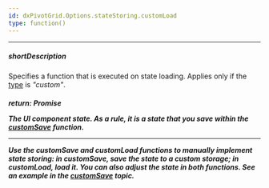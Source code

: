 ```yaml
---
id: dxPivotGrid.Options.stateStoring.customLoad
type: function()
---
```

---
##### shortDescription
Specifies a function that is executed on state loading. Applies only if the [type](/api-reference/10%20UI%20Widgets/dxPivotGrid/1%20Configuration/stateStoring/type.md '/Documentation/ApiReference/UI_Components/dxPivotGrid/Configuration/stateStoring/#type') is *"custom"*.

##### return: Promise<Object>
The UI component state. As a rule, it is a state that you save within the [customSave](/api-reference/10%20UI%20Widgets/dxPivotGrid/1%20Configuration/stateStoring/customSave.md '/Documentation/ApiReference/UI_Components/dxPivotGrid/Configuration/stateStoring/#customSave') function.

---
Use the **customSave** and **customLoad** functions to manually implement state storing: in **customSave**, save the state to a custom storage; in **customLoad**, load it. You can also adjust the state in both functions. See an example in the [customSave](/api-reference/10%20UI%20Widgets/dxPivotGrid/1%20Configuration/stateStoring/customSave.md '/Documentation/ApiReference/UI_Components/dxPivotGrid/Configuration/stateStoring/#customSave') topic.